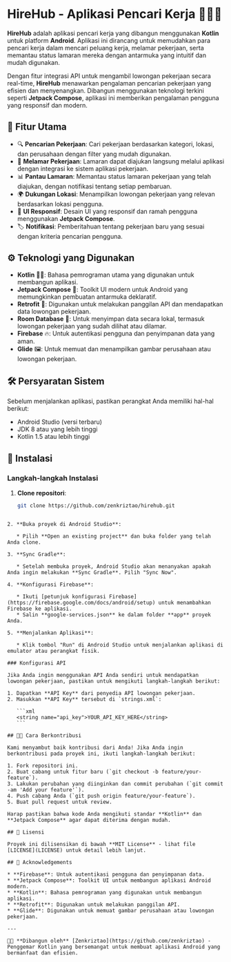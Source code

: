 # HireHub - Aplikasi Pencari Kerja 🧑‍💻💼

**HireHub** adalah aplikasi pencari kerja yang dibangun menggunakan **Kotlin** untuk platform **Android**. Aplikasi ini dirancang untuk memudahkan para pencari kerja dalam mencari peluang kerja, melamar pekerjaan, serta memantau status lamaran mereka dengan antarmuka yang intuitif dan mudah digunakan.

Dengan fitur integrasi API untuk mengambil lowongan pekerjaan secara real-time, **HireHub** menawarkan pengalaman pencarian pekerjaan yang efisien dan menyenangkan. Dibangun menggunakan teknologi terkini seperti **Jetpack Compose**, aplikasi ini memberikan pengalaman pengguna yang responsif dan modern.

## 🚀 Fitur Utama

- 🔍 **Pencarian Pekerjaan**: Cari pekerjaan berdasarkan kategori, lokasi, dan perusahaan dengan filter yang mudah digunakan.
- 💼 **Melamar Pekerjaan**: Lamaran dapat diajukan langsung melalui aplikasi dengan integrasi ke sistem aplikasi pekerjaan.
- 📊 **Pantau Lamaran**: Memantau status lamaran pekerjaan yang telah diajukan, dengan notifikasi tentang setiap pembaruan.
- 🌍 **Dukungan Lokasi**: Menampilkan lowongan pekerjaan yang relevan berdasarkan lokasi pengguna.
- 📱 **UI Responsif**: Desain UI yang responsif dan ramah pengguna menggunakan **Jetpack Compose**.
- 🏷️ **Notifikasi**: Pemberitahuan tentang pekerjaan baru yang sesuai dengan kriteria pencarian pengguna.

## ⚙️ Teknologi yang Digunakan

- **Kotlin** 🦸‍♂️: Bahasa pemrograman utama yang digunakan untuk membangun aplikasi.
- **Jetpack Compose** 📲: Toolkit UI modern untuk Android yang memungkinkan pembuatan antarmuka deklaratif.
- **Retrofit** 🔌: Digunakan untuk melakukan panggilan API dan mendapatkan data lowongan pekerjaan.
- **Room Database** 💾: Untuk menyimpan data secara lokal, termasuk lowongan pekerjaan yang sudah dilihat atau dilamar.
- **Firebase** 🔥: Untuk autentikasi pengguna dan penyimpanan data yang aman.
- **Glide** 🖼️: Untuk memuat dan menampilkan gambar perusahaan atau lowongan pekerjaan.

## 🛠️ Persyaratan Sistem

Sebelum menjalankan aplikasi, pastikan perangkat Anda memiliki hal-hal berikut:

- Android Studio (versi terbaru)
- JDK 8 atau yang lebih tinggi
- Kotlin 1.5 atau lebih tinggi

## 📖 Instalasi

### Langkah-langkah Instalasi

1. **Clone repositori**:
   ```bash
   git clone https://github.com/zenkriztao/hirehub.git
````

2. **Buka proyek di Android Studio**:

   * Pilih **Open an existing project** dan buka folder yang telah Anda clone.

3. **Sync Gradle**:

   * Setelah membuka proyek, Android Studio akan menanyakan apakah Anda ingin melakukan **Sync Gradle**. Pilih "Sync Now".

4. **Konfigurasi Firebase**:

   * Ikuti [petunjuk konfigurasi Firebase](https://firebase.google.com/docs/android/setup) untuk menambahkan Firebase ke aplikasi.
   * Salin **google-services.json** ke dalam folder **app** proyek Anda.

5. **Menjalankan Aplikasi**:

   * Klik tombol "Run" di Android Studio untuk menjalankan aplikasi di emulator atau perangkat fisik.

### Konfigurasi API

Jika Anda ingin menggunakan API Anda sendiri untuk mendapatkan lowongan pekerjaan, pastikan untuk mengikuti langkah-langkah berikut:

1. Dapatkan **API Key** dari penyedia API lowongan pekerjaan.
2. Masukkan **API Key** tersebut di `strings.xml`:

   ```xml
   <string name="api_key">YOUR_API_KEY_HERE</string>
   ```

## 🧑‍💻 Cara Berkontribusi

Kami menyambut baik kontribusi dari Anda! Jika Anda ingin berkontribusi pada proyek ini, ikuti langkah-langkah berikut:

1. Fork repositori ini.
2. Buat cabang untuk fitur baru (`git checkout -b feature/your-feature`).
3. Lakukan perubahan yang diinginkan dan commit perubahan (`git commit -am 'Add your feature'`).
4. Push cabang Anda (`git push origin feature/your-feature`).
5. Buat pull request untuk review.

Harap pastikan bahwa kode Anda mengikuti standar **Kotlin** dan **Jetpack Compose** agar dapat diterima dengan mudah.

## 📝 Lisensi

Proyek ini dilisensikan di bawah **MIT License** - lihat file [LICENSE](LICENSE) untuk detail lebih lanjut.

## 📑 Acknowledgements

* **Firebase**: Untuk autentikasi pengguna dan penyimpanan data.
* **Jetpack Compose**: Toolkit UI untuk membangun aplikasi Android modern.
* **Kotlin**: Bahasa pemrograman yang digunakan untuk membangun aplikasi.
* **Retrofit**: Digunakan untuk melakukan panggilan API.
* **Glide**: Digunakan untuk memuat gambar perusahaan atau lowongan pekerjaan.

---

🧑‍💻 **Dibangun oleh** [Zenkriztao](https://github.com/zenkriztao) - Penggemar Kotlin yang bersemangat untuk membuat aplikasi Android yang bermanfaat dan efisien.

